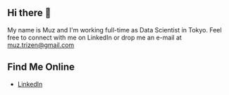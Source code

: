 ## Hi there 👋
My name is Muz and I'm working full-time as Data Scientist in Tokyo. Feel free to connect with me on LinkedIn or drop me an e-mail at muz.trizen@gmail.com

## Find Me Online
- [LinkedIn](https://www.linkedin.com/in/ahmad-muzaffar-baharudin-970698124/)
